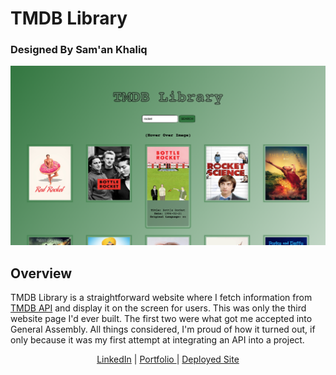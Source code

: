 # TMDB Library
### Designed By Sam'an Khaliq

![movie](./imgs/SearchScreenshot.png)


## Overview

TMDB Library is a straightforward website where I fetch information from [TMDB API](https://developers.themoviedb.org/3/getting-started/introduction) and display it on the screen for users. This was only the third website page I'd ever built. The first two were what got me accepted into General Assembly. All things considered, I'm proud of how it turned out, if only because it was my first attempt at integrating an API into a project.

<div align=center>
  <a href='https://www.linkedin.com/in/saman-khaliq/' target='_blank'>LinkedIn</a> | <a href='https://www.samankhaliq.com/' target='_blank'>Portfolio
  </a> | <a href='https://tmdb-library.vercel.app/'>Deployed Site</a>
  </div>
  <br>
</div>